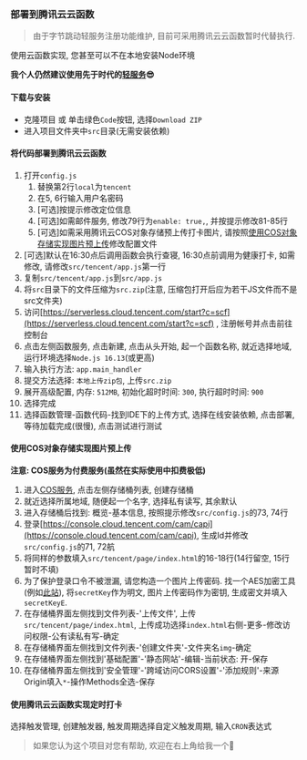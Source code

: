 ### 部署到腾讯云云函数

> 由于字节跳动轻服务注册功能维护, 目前可采用腾讯云云函数暂时代替执行.

使用云函数实现, 您甚至可以不在本地安装Node环境

**我个人仍然建议使用先于时代的[轻服务](https://qingfuwu.cn/)😎**

#### 下载与安装

- 克隆项目 或 单击绿色`Code`按钮, 选择`Download ZIP`
- 进入项目文件夹中`src`目录(无需安装依赖)

#### 将代码部署到腾讯云云函数

1. 打开`config.js`
   1. 替换第2行`local`为`tencent`
   2. 在5, 6行输入用户名密码
   3. [可选]按提示修改定位信息
   4. [可选]如需邮件服务, 修改79行为`enable: true,`, 并按提示修改81-85行
   5. [可选]如需采用腾讯云COS对象存储预上传打卡图片, 请按照[使用COS对象存储实现图片预上传](#使用cos对象存储实现图片预上传)修改配置文件
2. [可选]默认在16:30点后调用函数会执行查寝, 16:30点前调用为健康打卡, 如需修改, 请修改`src/tencent/app.js`第一行
3. 复制`src/tencent/app.js`到`src/app.js`
4. 将`src`目录下的文件压缩为`src.zip`(注意, 压缩包打开后应为若干JS文件而不是src文件夹)
5. 访问[https://serverless.cloud.tencent.com/start?c=scf](https://serverless.cloud.tencent.com/start?c=scf) , 注册帐号并点击前往控制台
6. 点击左侧函数服务, 点击新建, 点击从头开始, 起一个函数名称, 就近选择地域, 运行环境选择`Node.js 16.13`(或更高)
7. 输入执行方法: `app.main_handler`
8. 提交方法选择: `本地上传zip包`, 上传`src.zip`
9. 展开高级配置, 内存: `512MB`, 初始化超时时间: `300`, 执行超时时间: `900`
10. 选择完成
11. 选择函数管理-函数代码-找到IDE下的上传方式, 选择在线安装依赖, 点击部署, 等待加载完成(很慢), 点击测试进行测试

#### 使用COS对象存储实现图片预上传

**注意: COS服务为付费服务(虽然在实际使用中扣费极低)**

1. 进入[COS服务](https://console.cloud.tencent.com/cos), 点击左侧存储桶列表, 创建存储桶
2. 就近选择所属地域, 随便起一个名字, 选择私有读写, 其余默认
3. 进入存储桶后找到: 概览-基本信息, 按照提示修改`src/config.js`的73, 74行
4. 登录[https://console.cloud.tencent.com/cam/capi](https://console.cloud.tencent.com/cam/capi), 生成Id并修改`src/config.js`的71, 72航
5. 将同样的参数填入`src/tencent/page/index.html`的16-18行(14行留空, 15行暂时不填)
6. 为了保护登录口令不被泄漏, 请您构造一个图片上传密码. 找一个AES加密工具(例如[此站](https://www.sojson.com/encrypt_aes.html)), 将`secretKey`作为明文, 图片上传密码作为密钥, 生成密文并填入`secretKeyE`.
7. 在存储桶界面左侧找到文件列表-'上传文件', 上传`src/tencent/page/index.html`, 上传成功选择`index.html`右侧-更多-修改访问权限-公有读私有写-确定
8. 在存储桶界面左侧找到文件列表-'创建文件夹'-文件夹名`img`-确定
9. 在存储桶界面左侧找到'基础配置'-'静态网站'-编辑-当前状态: 开-保存
10. 在存储桶界面左侧找到'安全管理'-'跨域访问CORS设置'-'添加规则'-来源Origin填入`*`-操作Methods全选-保存

#### 使用腾讯云云函数实现定时打卡

选择触发管理, 创建触发器, 触发周期选择自定义触发周期, 输入`CRON`表达式

> 如果您认为这个项目对您有帮助, 欢迎在右上角给我一个🌟
